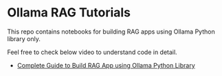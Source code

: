 # Ollama RAG Tutorials

This repo contains notebooks for building RAG apps using Ollama Python library only. 

Feel free to check below video to understand code in detail.

* [Complete Guide to Build RAG App using Ollama Python Library](https://www.youtube.com/watch?v=et_EREAsIQE)
